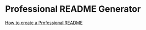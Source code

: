 # Professional README Generator 



[How to create a Professional README](https://coding-boot-camp.github.io/full-stack/github/professional-readme-guide)
